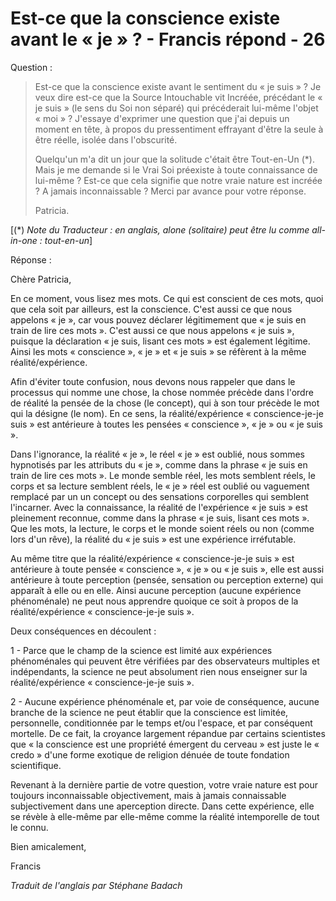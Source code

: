 # Est-ce que la conscience existe avant le « je » ? - Francis répond - 26 

Question :

>Est-ce que la conscience existe avant le sentiment du « je suis » ? Je veux dire est-ce que la Source Intouchable vit Incréée, précédant le « je suis » (le sens du Soi non séparé) qui précéderait lui-même l'objet « moi » ? J'essaye d'exprimer une question que j'ai depuis un moment en tête, à propos du pressentiment effrayant d'être la seule à être réelle, isolée dans l'obscurité.
>
>Quelqu'un m'a dit un jour que la solitude c'était être Tout-en-Un (*). Mais je me demande si le Vrai Soi préexiste à toute connaissance de lui-même ? Est-ce que cela signifie que notre vraie nature est incréée ? A jamais inconnaissable ? Merci par avance pour votre réponse.
>
>Patricia.

[(*) _Note du Traducteur : en anglais, alone (solitaire) peut être lu comme all-in-one : tout-en-un_]

Réponse :

Chère Patricia,

En ce moment, vous lisez mes mots. Ce qui est conscient de ces mots, quoi que cela soit par ailleurs, est la conscience. C'est aussi ce que nous appelons « je », car vous pouvez déclarer légitimement que « je suis en train de lire ces mots ». C'est aussi ce que nous appelons « je suis », puisque la déclaration « je suis, lisant ces mots » est également légitime. Ainsi les mots « conscience », « je » et « je suis » se réfèrent à la même réalité/expérience.

Afin d'éviter toute confusion, nous devons nous rappeler que dans le processus qui nomme une chose, la chose nommée précède dans l'ordre de réalité la pensée de la chose (le concept), qui à son tour précède le mot qui la désigne (le nom). En ce sens, la réalité/expérience « conscience-je-je suis » est antérieure à toutes les pensées « conscience », « je » ou « je suis ».

Dans l'ignorance, la réalité « je », le réel « je » est oublié, nous sommes hypnotisés par les attributs du « je », comme dans la phrase « je suis en train de lire ces mots ». Le monde semble réel, les mots semblent réels, le corps et sa lecture semblent réels, le « je » réel est oublié ou vaguement remplacé par un un concept ou des sensations corporelles qui semblent l'incarner. Avec la connaissance, la réalité de l'expérience « je suis » est pleinement reconnue, comme dans la phrase « je suis, lisant ces mots ». Que les mots, la lecture, le corps et le monde soient réels ou non (comme lors d'un rêve), la réalité du « je suis » est une expérience irréfutable.

Au même titre que la réalité/expérience « conscience-je-je suis » est antérieure à toute pensée « conscience », « je » ou « je suis », elle est aussi antérieure à toute perception (pensée, sensation ou perception externe) qui apparaît à elle ou en elle. Ainsi aucune perception (aucune expérience phénoménale) ne peut nous apprendre quoique ce soit à propos de la réalité/expérience « conscience-je-je suis ».

Deux conséquences en découlent :

1 - Parce que le champ de la science est limité aux expériences phénoménales qui peuvent être vérifiées par des observateurs multiples et indépendants, la science ne peut absolument rien nous enseigner sur la réalité/expérience « conscience-je-je suis ».

2 - Aucune expérience phénoménale et, par voie de conséquence, aucune branche de la science ne peut établir que la conscience est limitée, personnelle, conditionnée par le temps et/ou l'espace, et par conséquent mortelle. De ce fait, la croyance largement répandue par certains scientistes que « la conscience est une propriété émergent du cerveau » est juste le « credo » d'une forme exotique de religion dénuée de toute fondation scientifique.

Revenant à la dernière partie de votre question, votre vraie nature est pour toujours inconnaissable objectivement, mais à jamais connaissable subjectivement dans une aperception directe. Dans cette expérience, elle se révèle à elle-même par elle-même comme la réalité intemporelle de tout le connu.

Bien amicalement,

Francis

_Traduit de l'anglais par Stéphane Badach_

